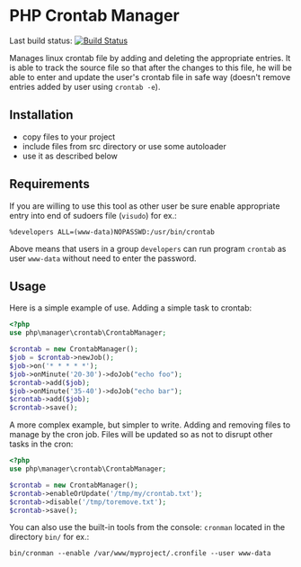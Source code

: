 PHP Crontab Manager
===================

Last build status: [![Build Status](https://secure.travis-ci.org/MediovskiTechnology/php-crontab-manager.png?branch=master)](http://travis-ci.org/MediovskiTechnology/php-crontab-manager)

Manages linux crontab file by adding and deleting the appropriate entries. It is
able to track the source file so that after the changes to this file, he will
be able to enter and update the user's crontab file in safe way (doesn't remove
entries added by user using `crontab -e`).

Installation
------------

* copy files to your project
* include files from src directory or use some autoloader
* use it as described below

Requirements
------------

If you are willing to use this tool as other user be sure enable appropriate
entry into end of sudoers file (`visudo`) for ex.:

    %developers ALL=(www-data)NOPASSWD:/usr/bin/crontab

Above means that users in a group `developers` can run program `crontab` as user
`www-data` without need to enter the password.

Usage
-----

Here is a simple example of use. Adding a simple task to crontab:

```php
<?php
use php\manager\crontab\CrontabManager;

$crontab = new CrontabManager();
$job = $crontab->newJob();
$job->on('* * * * *');
$job->onMinute('20-30')->doJob("echo foo");
$crontab->add($job);
$job->onMinute('35-40')->doJob("echo bar");
$crontab->add($job);
$crontab->save();
```

A more complex example, but simpler to write. Adding and removing files to
manage by the cron job. Files will be updated so as not to disrupt other tasks
in the cron:

```php
<?php
use php\manager\crontab\CrontabManager;

$crontab = new CrontabManager();
$crontab->enableOrUpdate('/tmp/my/crontab.txt');
$crontab->disable('/tmp/toremove.txt');
$crontab->save();
```

You can also use the built-in tools from the console: `cronman` located in the
directory `bin/` for ex.:

    bin/cronman --enable /var/www/myproject/.cronfile --user www-data
